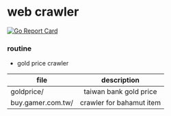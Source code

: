 # web crawler

[![Go Report Card](https://goreportcard.com/badge/github.com/ElvisChiang/crawler)](https://goreportcard.com/report/github.com/ElvisChiang/crawler)

### routine

- gold price crawler

| file                   | description              |
| -------------          |:------------------------:|
| goldprice/             | taiwan bank gold price   |
| buy.gamer.com.tw/      | crawler for bahamut item |
